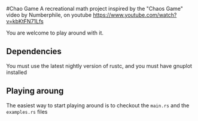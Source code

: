 #Chao Game
A recreational math project inspired by the "Chaos Game" video by Numberphile, on youtube
https://www.youtube.com/watch?v=kbKtFN71Lfs

You are welcome to play around with it.

## Dependencies
You must use the latest nightly version of rustc, and you must have gnuplot installed

## Playing aroung
The easiest way to start playing around is to checkout the ```main.rs``` and the ```examples.rs``` files
